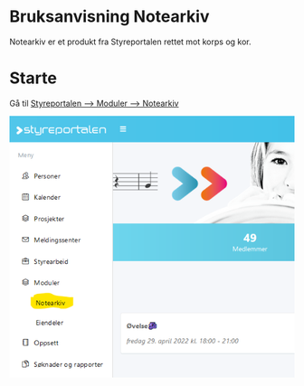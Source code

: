 # Bruksanvisning Notearkiv

Notearkiv er et produkt fra Styreportalen rettet mot korps og kor.

# Starte

Gå til [Styreportalen --> Moduler --> Notearkiv](https://drift.styreportalen.no/notearchive/notes)

![Alt](images/notearkiv/01-notearkiv.png)